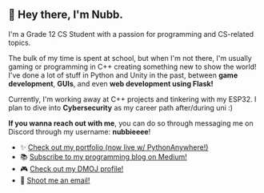 ## 👋 Hey there, I'm Nubb.

I'm a Grade 12 CS Student with a passion for programming and CS-related topics.

The bulk of my time is spent at school, but when I'm not there, I'm usually gaming or programming in C++ creating something new to show the world! I've done a lot of stuff in Python and Unity in the past, between <strong>game development</strong>, <strong>GUIs</strong>, and even <strong>web development using Flask!</strong>

Currently, I'm working away at C++ projects and tinkering with my ESP32. I plan to dive into <strong>Cybersecurity</strong> as my career path after/during uni :)

<strong>If you wanna reach out with me</strong>, you can do so through messaging me on Discord through my username: <strong>nubbieeee</strong>!

- ✨ <a href="https://nubb.pythonanywhere.com">Check out my portfolio (now live w/ PythonAnywhere!)</a>
- 📚 <a href="https://medium.com/@nubb" target="_blank" style="decoration:none">Subscribe to my programming blog on Medium!</a>
- 🎮 <a href="https://dmoj.ca/user/nubb" target="_blank" style="decoration:none">Check out my DMOJ profile!</a>
- 📩 <a href="mailto:sherm5344@gmail.com">Shoot me an email!</a>
<!--
**nubbsterr/nubbsterr** is a ✨ _special_ ✨ repository because its `README.md` (this file) appears on your GitHub profile.

Here are some ideas to get you started:

- 🔭 I’m currently working on ...
- 🌱 I’m currently learning ...
- 👯 I’m looking to collaborate on ...
- 🤔 I’m looking for help with ...
- 💬 Ask me about ...
- 📫 How to reach me: ...
- 😄 Pronouns: ...
- ⚡ Fun fact: ...
-->
